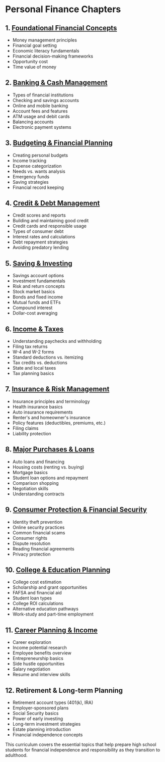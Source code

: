 # Personal Finance Chapters

## 1. [Foundational Financial Concepts](01-foundational-financial-concepts/index.md)

- Money management principles
- Financial goal setting
- Economic literacy fundamentals
- Financial decision-making frameworks
- Opportunity cost
- Time value of money

## 2. [Banking & Cash Management](./02-banking-and-cash-management/index.md)

- Types of financial institutions
- Checking and savings accounts
- Online and mobile banking
- Account fees and features
- ATM usage and debit cards
- Balancing accounts
- Electronic payment systems

## 3. [Budgeting & Financial Planning](./03-budgeting-and-financial-planning/index.md)

- Creating personal budgets
- Income tracking
- Expense categorization
- Needs vs. wants analysis
- Emergency funds
- Saving strategies
- Financial record keeping

## 4. [Credit & Debt Management](./04-credit-and-debt-management/index.md)

- Credit scores and reports
- Building and maintaining good credit
- Credit cards and responsible usage
- Types of consumer debt
- Interest rates and calculations
- Debt repayment strategies
- Avoiding predatory lending

## 5. [Saving & Investing](./05-saving-and-investing/index.md)

- Savings account options
- Investment fundamentals
- Risk and return concepts
- Stock market basics
- Bonds and fixed income
- Mutual funds and ETFs
- Compound interest
- Dollar-cost averaging

## 6. [Income & Taxes](./06-income-and-taxes/index.md)

- Understanding paychecks and withholding
- Filing tax returns
- W-4 and W-2 forms
- Standard deductions vs. itemizing
- Tax credits vs. deductions
- State and local taxes
- Tax planning basics

## 7. [Insurance & Risk Management](./07-insurance-and-risk-management/index.md)

- Insurance principles and terminology
- Health insurance basics
- Auto insurance requirements
- Renter's and homeowner's insurance
- Policy features (deductibles, premiums, etc.)
- Filing claims
- Liability protection

## 8. [Major Purchases & Loans](./08-major-purchases-and-loans/index.md)

- Auto loans and financing
- Housing costs (renting vs. buying)
- Mortgage basics
- Student loan options and repayment
- Comparison shopping
- Negotiation skills
- Understanding contracts

## 9. [Consumer Protection & Financial Security](./09-consumer-protection-and-financial-security/index.md)

- Identity theft prevention
- Online security practices
- Common financial scams
- Consumer rights
- Dispute resolution
- Reading financial agreements
- Privacy protection

## 10. [College & Education Planning](./10-college-and-education-planning/index.md)

- College cost estimation
- Scholarship and grant opportunities
- FAFSA and financial aid
- Student loan types
- College ROI calculations
- Alternative education pathways
- Work-study and part-time employment

## 11. [Career Planning & Income](./11-career-planning-and-income/index.md)

- Career exploration
- Income potential research
- Employee benefits overview
- Entrepreneurship basics
- Side hustle opportunities
- Salary negotiation
- Resume and interview skills

## 12. Retirement & Long-term Planning

- Retirement account types (401(k), IRA)
- Employer-sponsored plans
- Social Security basics
- Power of early investing
- Long-term investment strategies
- Estate planning introduction
- Financial independence concepts

This curriculum covers the essential topics that help prepare high school students for financial independence and responsibility as they transition to adulthood.